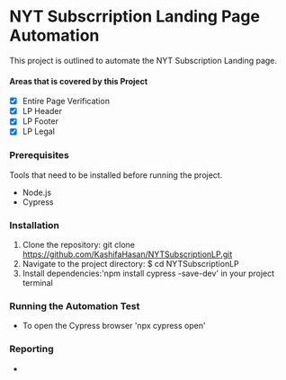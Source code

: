 # NYT Subscrription Landing Page Automation

This project is outlined to automate the NYT Subscription Landing page. 

#### Areas that is covered by this Project
- [x] Entire Page Verification
- [x] LP Header 
- [x] LP Footer
- [x] LP Legal

### Prerequisites
Tools that need to be installed before running the project. 
- Node.js 
- Cypress

### Installation
1. Clone the repository: git clone https://github.com/KashifaHasan/NYTSubscriptionLP.git
2. Navigate to the project directory: $ cd NYTSubscriptionLP
3. Install dependencies:'npm install cypress -save-dev' in your project terminal

### Running the Automation Test
* To open the Cypress browser 'npx cypress open' 

### Reporting
* 
  


